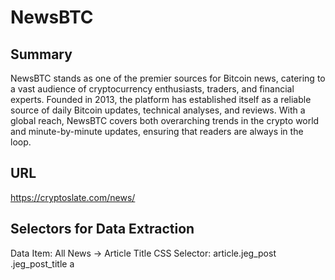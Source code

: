 # NewsBTC

## Summary

NewsBTC stands as one of the premier sources for Bitcoin news, catering to a vast audience of cryptocurrency enthusiasts, traders, and financial experts. Founded in 2013, the platform has established itself as a reliable source of daily Bitcoin updates, technical analyses, and reviews. With a global reach, NewsBTC covers both overarching trends in the crypto world and minute-by-minute updates, ensuring that readers are always in the loop.

## URL

https://cryptoslate.com/news/

## Selectors for Data Extraction

Data Item: All News -> Article Title
CSS Selector: article.jeg_post .jeg_post_title a
